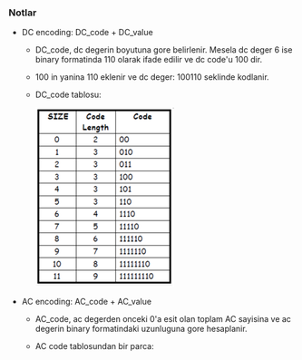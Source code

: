 ### Notlar 

- DC encoding: DC_code + DC_value 

     + DC_code, dc degerin boyutuna gore belirlenir. Mesela dc deger 6 ise binary formatinda 110 olarak ifade edilir ve dc code'u 100 dir. 

     + 100 in yanina 110 eklenir ve dc deger: 100110 seklinde kodlanir.  

     + DC_code tablosu:
     
       ![dc_code](dc_code.png)

- AC encoding: AC_code + AC_value

     + AC_code, ac degerden onceki 0'a esit olan toplam AC sayisina ve ac degerin binary formatindaki uzunluguna gore hesaplanir.   

     + AC code tablosundan bir parca: 